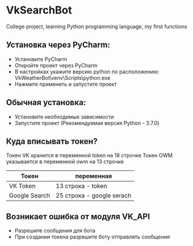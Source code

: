 # VkSearchBot

College project, learning Python programming language, my first functions

## Установка через PyCharm:

  - Установите PyCharm
  - Откройте проект через PyCharm
  - В настройках укажите версию python по расположению: 
    VkWeatherBot\venv\Scripts\python.exe
  - Нажмите применить и запустите проект


## Обычная установка:
  - Установите необходимые зависимости
  - Запустите проект
  (Рекомендуемая версия Python - 3.7.0)

## Куда вписывать токен?
Токен VK хранится в переменной token на 18 строчке
Токен OWM указывается в переменной owm на 13 строчке

| Токен | переменная |
| ------ | ------ |
| VK Token | 13 строка - token |
| Google Search | 25 строка - google serach |


## Возникает ошибка от модуля VK_API

  - Разрешите сообщения для бота
  - При создании токена разрешите боту отправлять сообщения
